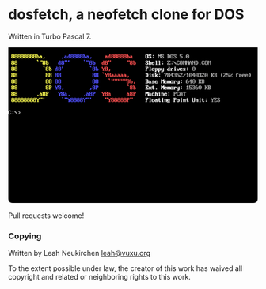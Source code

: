 # dosfetch, a neofetch clone for DOS

Written in Turbo Pascal 7.

![Screenshot of dosfetch](https://github.com/leahneukirchen/dosfetch/blob/master/screenshot.png)

Pull requests welcome!

### Copying

Written by Leah Neukirchen <leah@vuxu.org>

To the extent possible under law, the creator of this work has waived
all copyright and related or neighboring rights to this work.
